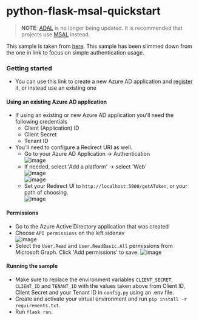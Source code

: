 # python-flask-msal-quickstart

> <b>NOTE</b>: [ADAL](https://github.com/AzureAD/azure-activedirectory-library-for-python) is no longer being updated. It is recommended that projects use [MSAL](https://github.com/AzureAD/microsoft-authentication-library-for-python/wiki/Why-use-MSAL-Python) instead.

This sample is taken from [here](https://github.com/Azure-Samples/active-directory-python-webapp-graphapi/tree/6d73c5adf17a44e8c0c9e7ede515cf1e2315c128). This sample has been slimmed down from the one in link to focus on simple authentication usage. 

### Getting started
 - You can use this link to create a new Azure AD application and [register](https://portal.azure.com/#blade/Microsoft_AAD_RegisteredApps/applicationsListBlade/quickStartType/PythonQuickstartPage/sourceType/docs) it, or instead use an existing one

#### Using an existing Azure AD application
 - If using an existing or new Azure AD application you'll need the following credentials
   - Client (Application) ID
   - Client Secret
   - Tenant ID
 - You'll need to configure a Redirect URI as well.
   - Go to your Azure AD Application -> Authentication <br>
    ![image](https://user-images.githubusercontent.com/31021304/147167636-7581372e-fa68-4447-bbce-ed4defcad18f.png)
   - If needed, select 'Add a platform' -> select 'Web' <br>
    ![image](https://user-images.githubusercontent.com/31021304/147167675-b1bfb10b-805c-4d11-b2dd-bfbfe726bd92.png) <br>
    ![image](https://user-images.githubusercontent.com/31021304/147167742-e107c14c-8414-4856-b813-6cfbd0ab852f.png)
   - Set your Redirect UI to `http://localhost:5000/getAToken`, or your path of choosing. <br>
    ![image](https://user-images.githubusercontent.com/31021304/147167843-81eeb860-3ac2-47e0-a48e-e641d26cfcfd.png)
#### Permissions
- Go to the Azure Active Directory application that was created
- Choose `API permissions` on the left sidenav <br>
  ![image](https://user-images.githubusercontent.com/31021304/147167908-39e6f82b-f78b-4985-93a1-38eb6b92ee23.png)
- Select the `User.Read` and `User.ReadBasic.All` permissions from Microsoft Graph. Click 'Add permissions' to save.
  ![image](https://user-images.githubusercontent.com/31021304/147167945-f742765d-fba5-409c-b840-38b1daed0e39.png)
  
#### Running the sample
- Make sure to replace the environment variables `CLIENT_SECRET`, `CLIENT_ID` and `TENANT_ID` with the values taken above from Client ID, Client Secret and your Tenant ID in `config.py` using an .env file.
- Create and activate your virtual environment and run `pip install -r requirements.txt`.
- Run `flask run`.
